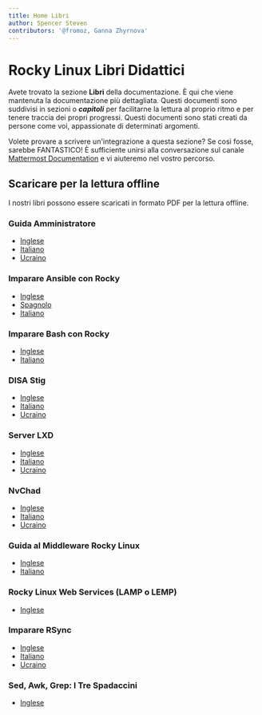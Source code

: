 ```yaml
---
title: Home Libri
author: Spencer Steven
contributors: '@fromoz, Ganna Zhyrnova'
---
```


# Rocky Linux Libri Didattici

Avete trovato la sezione **Libri** della documentazione. È qui che viene mantenuta la documentazione più dettagliata. Questi documenti sono suddivisi in sezioni o **_capitoli_** per facilitarne la lettura al proprio ritmo e per tenere traccia dei propri progressi. Questi documenti sono stati creati da persone come voi, appassionate di determinati argomenti.

Volete provare a scrivere un'integrazione a questa sezione? Se così fosse, sarebbe FANTASTICO! È sufficiente unirsi alla conversazione sul canale [Mattermost Documentation](https://chat.rockylinux.org/rocky-linux/channels/documentation) e vi aiuteremo nel vostro percorso.

## Scaricare per la lettura offline

I nostri libri possono essere scaricati in formato PDF per la lettura offline.

### Guida Amministratore

* [Inglese](https://rocky-linux.github.io/documentation/RockyLinuxAdminGuide.pdf)
* [Italiano](https://rocky-linux.github.io/documentation/RockyLinuxAdminGuide.it.pdf)
* [Ucraino](https://rocky-linux.github.io/documentation/RockyLinuxAdminGuide.uk.pdf)

### Imparare Ansible con Rocky

* [Inglese](https://rocky-linux.github.io/documentation/LearningAnsibleWithRocky.pdf)
* [Spagnolo](https://rocky-linux.github.io/documentation/LearningAnsibleWithRocky.es.pdf)
* [Italiano](https://rocky-linux.github.io/documentation/LearningAnsibleWithRocky.it.pdf)

### Imparare Bash con Rocky

* [Inglese](https://rocky-linux.github.io/documentation/LearningBashWithRocky.pdf)
* [Italiano](https://rocky-linux.github.io/documentation/LearningBashWithRocky.it.pdf)

### DISA Stig

* [Inglese](https://rocky-linux.github.io/documentation/Disa_stig_rocky_linux.pdf)
* [Italiano](https://rocky-linux.github.io/documentation/Disa_stig_rocky_linux.it.pdf)
* [Ucraino](https://rocky-linux.github.io/documentation/Disa_stig_rocky_linux.uk.pdf)

### Server LXD

* [Inglese](https://rocky-linux.github.io/documentation/lxd_server_rocky_linux.pdf)
* [Italiano](https://rocky-linux.github.io/documentation/lxd_server_rocky_linux.it.pdf)
* [Ucraino](https://rocky-linux.github.io/documentation/lxd_server_rocky_linux.uk.pdf)

### NvChad

* [Inglese](https://rocky-linux.github.io/documentation/NvChad.pdf)
* [Italiano](https://rocky-linux.github.io/documentation/NvChad.it.pdf)
* [Ucraino](https://rocky-linux.github.io/documentation/NvChad.uk.pdf)

### Guida al Middleware Rocky Linux

* [Inglese](https://rocky-linux.github.io/documentation/RockyLinuxMiddlewaresGuide.pdf)
* [Italiano](https://rocky-linux.github.io/documentation/RockyLinuxMiddlewaresGuide.it.pdf)

### Rocky Linux Web Services (LAMP o LEMP)

* [Inglese](https://rocky-linux.github.io/documentation/RockyLinuxWebServicesGuide.pdf)
### Imparare RSync

* [Inglese](https://rocky-linux.github.io/documentation/learning_rsync_rocky_linux.pdf)
* [Italiano](https://rocky-linux.github.io/documentation/learning_rsync_rocky_linux.it.pdf)
* [Ucraino](https://rocky-linux.github.io/documentation/learning_rsync_rocky_linux.uk.pdf)

### Sed, Awk, Grep: I Tre Spadaccini

* [Inglese](https://rocky-linux.github.io/documentation/Sed_Awk_Grep_TheTreeSwordsmen.pdf)
